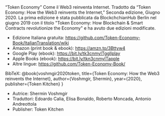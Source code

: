“Token Economy” Come il Web3 reinventa Internet. Tradotto da “Token Economy: How the Web3 reinvents the Internet,” Seconda edizione, Giugno 2020. La prima edizione è stata pubblicata da BlockchchianHub Berlin nel giugno 2019 con il titolo "Token Economy: How Blockchain & Smart Contracts revolutionize the Economy" e ha avuto due edizioni modificate.

* Edizione Italiana gratuita: https://github.com/Token-Economy-Book/ItalianTranslation/wiki
* Amazon (print book & ebook): https://amzn.to/3Bttyw4
* Google Play (ebook): https://bit.ly/tk3cnmyITggllplay
* Apple Books (ebook): https://bit.ly/tkn3cnmyITapple
* Altre lingue: https://github.com/Token-Economy-Book/

BibTeX: @book{voshmgir2020token, title={Token Economy: How the Web3 reinvents the Internet}, author={Voshmgir, Shermin}, year={2020}, publisher={Token Kitchen} }

* Autrice: Shermin Voshmgir <br>
* Traduttori: Edoardo Calia, Elisa Bonaldo, Roberto Moncada, Antonio Andreottola<br>
* Publisher: Token Kitchen  <br>
